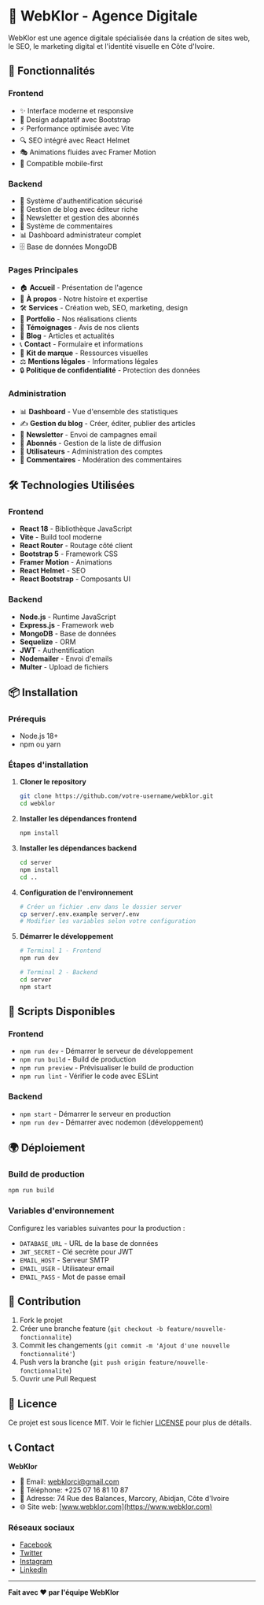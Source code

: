 # 🌟 WebKlor - Agence Digitale

WebKlor est une agence digitale spécialisée dans la création de sites web, le SEO, le marketing digital et l'identité visuelle en Côte d'Ivoire.

## 🚀 Fonctionnalités

### Frontend
- ✨ Interface moderne et responsive
- 🎨 Design adaptatif avec Bootstrap
- ⚡ Performance optimisée avec Vite
- 🔍 SEO intégré avec React Helmet
- 🎭 Animations fluides avec Framer Motion
- 📱 Compatible mobile-first

### Backend
- 🔐 Système d'authentification sécurisé
- 📝 Gestion de blog avec éditeur riche
- 📧 Newsletter et gestion des abonnés
- 💬 Système de commentaires
- 📊 Dashboard administrateur complet
- 🗄️ Base de données MongoDB

### Pages Principales
- 🏠 **Accueil** - Présentation de l'agence
- 📖 **À propos** - Notre histoire et expertise
- 🛠️ **Services** - Création web, SEO, marketing, design
- 💼 **Portfolio** - Nos réalisations clients
- 💬 **Témoignages** - Avis de nos clients
- 📰 **Blog** - Articles et actualités
- 📞 **Contact** - Formulaire et informations
- 🎨 **Kit de marque** - Ressources visuelles
- ⚖️ **Mentions légales** - Informations légales
- 🔒 **Politique de confidentialité** - Protection des données

### Administration
- 📊 **Dashboard** - Vue d'ensemble des statistiques
- ✍️ **Gestion du blog** - Créer, éditer, publier des articles
- 📧 **Newsletter** - Envoi de campagnes email
- 👥 **Abonnés** - Gestion de la liste de diffusion
- 👤 **Utilisateurs** - Administration des comptes
- 💬 **Commentaires** - Modération des commentaires

## 🛠️ Technologies Utilisées

### Frontend
- **React 18** - Bibliothèque JavaScript
- **Vite** - Build tool moderne
- **React Router** - Routage côté client
- **Bootstrap 5** - Framework CSS
- **Framer Motion** - Animations
- **React Helmet** - SEO
- **React Bootstrap** - Composants UI

### Backend
- **Node.js** - Runtime JavaScript
- **Express.js** - Framework web
- **MongoDB** - Base de données
- **Sequelize** - ORM
- **JWT** - Authentification
- **Nodemailer** - Envoi d'emails
- **Multer** - Upload de fichiers

## 📦 Installation

### Prérequis
- Node.js 18+ 
- npm ou yarn

### Étapes d'installation

1. **Cloner le repository**
   ```bash
   git clone https://github.com/votre-username/webklor.git
   cd webklor
   ```

2. **Installer les dépendances frontend**
   ```bash
   npm install
   ```

3. **Installer les dépendances backend**
   ```bash
   cd server
   npm install
   cd ..
   ```

4. **Configuration de l'environnement**
   ```bash
   # Créer un fichier .env dans le dossier server
   cp server/.env.example server/.env
   # Modifier les variables selon votre configuration
   ```

5. **Démarrer le développement**
   ```bash
   # Terminal 1 - Frontend
   npm run dev
   
   # Terminal 2 - Backend
   cd server
   npm start
   ```

## 🔧 Scripts Disponibles

### Frontend
- `npm run dev` - Démarrer le serveur de développement
- `npm run build` - Build de production
- `npm run preview` - Prévisualiser le build de production
- `npm run lint` - Vérifier le code avec ESLint

### Backend
- `npm start` - Démarrer le serveur en production
- `npm run dev` - Démarrer avec nodemon (développement)

## 🌍 Déploiement

### Build de production
```bash
npm run build
```

### Variables d'environnement
Configurez les variables suivantes pour la production :
- `DATABASE_URL` - URL de la base de données
- `JWT_SECRET` - Clé secrète pour JWT
- `EMAIL_HOST` - Serveur SMTP
- `EMAIL_USER` - Utilisateur email
- `EMAIL_PASS` - Mot de passe email

## 🤝 Contribution

1. Fork le projet
2. Créer une branche feature (`git checkout -b feature/nouvelle-fonctionnalite`)
3. Commit les changements (`git commit -m 'Ajout d'une nouvelle fonctionnalité'`)
4. Push vers la branche (`git push origin feature/nouvelle-fonctionnalite`)
5. Ouvrir une Pull Request

## 📄 Licence

Ce projet est sous licence MIT. Voir le fichier [LICENSE](LICENSE) pour plus de détails.

## 📞 Contact

**WebKlor**
- 📧 Email: webklorci@gmail.com
- 📱 Téléphone: +225 07 16 81 10 87
- 📍 Adresse: 74 Rue des Balances, Marcory, Abidjan, Côte d'Ivoire
- 🌐 Site web: [www.webklor.com](https://www.webklor.com)

### Réseaux sociaux
- [Facebook](https://www.facebook.com/profile.php?id=61576181235235)
- [Twitter](https://x.com/webklor94442)
- [Instagram](https://www.instagram.com/webklor)
- [LinkedIn](https://www.linkedin.com/company/webklor)

---

**Fait avec ❤️ par l'équipe WebKlor**
